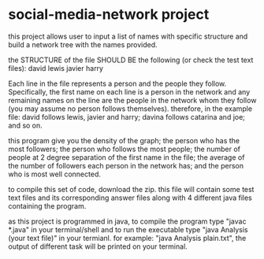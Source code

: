 # social-media-network project #
this project allows user to input a list of names with specific structure and build a network tree with the names provided.

the STRUCTURE of the file SHOULD BE the following (or check the test text files): david lewis javier harry 

Each line in the file represents a person and the people they follow. Specifically, the first name on each line is a person in the network and any remaining names on the line are the people in the network whom they follow (you may assume no person follows themselves). therefore, in the example file: david follows lewis, javier and harry; davina follows catarina and joe; and so on.

this program give you the density of the graph; the person who has the most followers; the person who follows the most people; the number of people at 2 degree separation of the first name in the file; the average of the number of followers each person in the network has; and the person who is most well connected.

to compile this set of code, download the zip. this file will contain some test text files and its corresponding answer files along with 4 different java files containing the program.

as this project is programmed in java, to compile the program type "javac *.java" in your terminal/shell and to run the executable type "java Analysis (your text file)" in your termianl.
for example: "java Analysis plain.txt", the output of different task will be printed on your terminal.  
